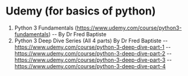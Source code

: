 # Udemy (for basics of python)
1. Python 3 Fundamentals (https://www.udemy.com/course/python3-fundamentals) -- By Dr Fred Baptiste
2. Python 3 Deep Dive Series (All 4 parts) By Dr Fred Baptiste
   -- https://www.udemy.com/course/python-3-deep-dive-part-1
   -- https://www.udemy.com/course/python-3-deep-dive-part-2
   -- https://www.udemy.com/course/python-3-deep-dive-part-3
   -- https://www.udemy.com/course/python-3-deep-dive-part-4
   
